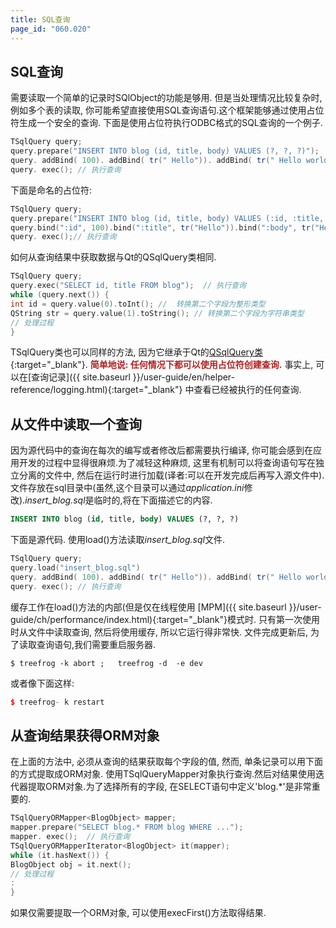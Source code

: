 ```yaml
---
title: SQL查询
page_id: "060.020"
---
```

## SQL查询
需要读取一个简单的记录时SQlObject的功能是够用. 但是当处理情况比较复杂时, 例如多个表的读取, 你可能希望直接使用SQL查询语句.这个框架能够通过使用占位符生成一个安全的查询.
下面是使用占位符执行ODBC格式的SQL查询的一个例子.
```c++
TSqlQuery query;
query.prepare("INSERT INTO blog (id, title, body) VALUES (?, ?, ?)");
query. addBind( 100). addBind( tr(" Hello")). addBind( tr(" Hello world"));
query. exec(); // 执行查询
```
下面是命名的占位符:
```c++
TSqlQuery query;
query.prepare("INSERT INTO blog (id, title, body) VALUES (:id, :title, :body)");
query.bind(":id", 100).bind(":title", tr("Hello")).bind(":body", tr("Hello world"));
query. exec();// 执行查询
```
如何从查询结果中获取数据与Qt的QSqlQuery类相同.
```c++
TSqlQuery query;
query.exec("SELECT id, title FROM blog");  // 执行查询
while (query.next()) {
int id = query.value(0).toInt(); //  转换第二个字段为整形类型
QString str = query.value(1).toString(); // 转换第二个字段为字符串类型
// 处理过程
}
```
TSqlQuery类也可以同样的方法, 因为它继承于Qt的[QSqlQuery类](http://doc.qt.io/qt-4.8/qsqlquery.html){:target="_blank"}.
<span style="color: #b22222">**简单地说: 任何情况下都可以使用占位符创建查询.** </span>
事实上, 可以在[查询记录]({{ site.baseurl }}/user-guide/en/helper-reference/logging.html){:target="_blank"} 中查看已经被执行的任何查询.
## 从文件中读取一个查询
因为源代码中的查询在每次的编写或者修改后都需要执行编译, 你可能会感到在应用开发的过程中显得很麻烦.为了减轻这种麻烦, 这里有机制可以将查询语句写在独立分离的文件中, 然后在运行时进行加载(译者:可以在开发完成后再写入源文件中).
文件存放在sql目录中(虽然,这个目录可以通过*application.ini*修改).*insert_blog.sql*是临时的,将在下面描述它的内容.
```sql
INSERT INTO blog (id, title, body) VALUES (?, ?, ?)
```
下面是源代码. 使用load()方法读取*insert_blog.sql*文件.
```c++
TSqlQuery query;
query.load("insert_blog.sql")
query. addBind( 100). addBind( tr(" Hello")). addBind( tr(" Hello world"));
query. exec(); // 执行查询
```
缓存工作在load()方法的内部(但是仅在线程使用 [MPM]({{ site.baseurl }}/user-guide/ch/performance/index.html){:target="_blank"}模式时. 只有第一次使用时从文件中读取查询, 然后将使用缓存, 所以它运行得非常快.
文件完成更新后, 为了读取查询语句,我们需要重启服务器.
```
$ treefrog -k abort ;   treefrog -d  -e dev
```
或者像下面这样:
```c++
$ treefrog- k restart
``` 
## 从查询结果获得ORM对象
在上面的方法中, 必须从查询的结果获取每个字段的值, 然而, 单条记录可以用下面的方式提取成ORM对象.
使用TSqlQueryMapper对象执行查询.然后对结果使用迭代器提取ORM对象.为了选择所有的字段, 在SELECT语句中定义'blog.*'是非常重要的.
```c++
TSqlQueryORMapper<BlogObject> mapper;
mapper.prepare("SELECT blog.* FROM blog WHERE ...");
mapper. exec();  // 执行查询
TSqlQueryORMapperIterator<BlogObject> it(mapper);
while (it.hasNext()) {
BlogObject obj = it.next();
// 处理过程
:
}
```
如果仅需要提取一个ORM对象, 可以使用execFirst()方法取得结果.